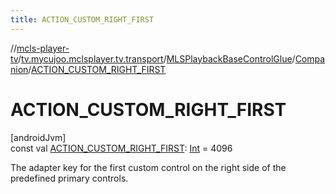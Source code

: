 ```yaml
---
title: ACTION_CUSTOM_RIGHT_FIRST
---
```

//[mcls-player-tv](../../../../index.html)/[tv.mycujoo.mclsplayer.tv.transport](../../index.html)/[MLSPlaybackBaseControlGlue](../index.html)/[Companion](index.html)/[ACTION_CUSTOM_RIGHT_FIRST](-a-c-t-i-o-n_-c-u-s-t-o-m_-r-i-g-h-t_-f-i-r-s-t.html)



# ACTION_CUSTOM_RIGHT_FIRST



[androidJvm]\
const val [ACTION_CUSTOM_RIGHT_FIRST](-a-c-t-i-o-n_-c-u-s-t-o-m_-r-i-g-h-t_-f-i-r-s-t.html): [Int](https://kotlinlang.org/api/latest/jvm/stdlib/kotlin/-int/index.html) = 4096



The adapter key for the first custom control on the right side of the predefined primary controls.




